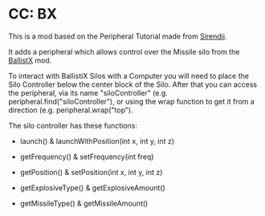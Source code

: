 # CC: BX
This is a mod based on the Peripheral Tutorial made from [Sirendii](https://github.com/SirEndii/CCTutorial).

It adds a peripheral which allows control over the Missile silo from the [BallistX](https://www.curseforge.com/minecraft/mc-mods/ballistix) mod.


To interact with BallistiX Silos with a Computer you will need to place the Silo Controller below the center block of the Silo.
After that you can access the peripheral, via its name "siloController" (e.g. peripheral.find("siloController"), or using the wrap function to get it from a direction (e.g. peripheral.wrap("top").



The silo controller has these functions:

- launch() & launchWithPosition(int x, int y, int z)

- getFrequency() & setFrequency(int freq)

- getPosition() & setPosition(int x, int y, int z)

- getExplosiveType() & getExplosiveAmount()

- getMissileType() & getMissileAmount()

 